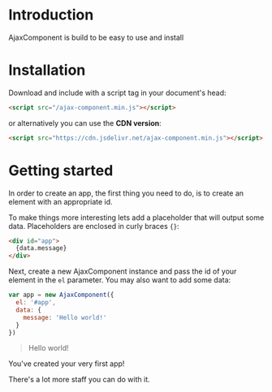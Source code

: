 # Introduction

AjaxComponent is build to be easy to use and install


# Installation

Download and include with a script tag in your document's head:

```html
<script src="/ajax-component.min.js"></script>
```

or alternatively you can use the **CDN version**:
```html
<script src="https://cdn.jsdelivr.net/ajax-component.min.js"></script>
```

# Getting started

In order to create an app, the first thing you need to do, is to create an element with an appropriate id.

To make things more interesting lets add a placeholder that will output some data. Placeholders are enclosed
in curly braces `{}`:

```html
<div id="app">
  {data.message}
</div>
```

Next, create a new AjaxComponent instance and pass the id of your element in the `el` parameter. You may also
want to add some data:
 
```js
var app = new AjaxComponent({
  el: '#app',
  data: {
    message: 'Hello world!'
  }
})
```

> Hello world!

You've created your very first app!

There's a lot more staff you can do with it.